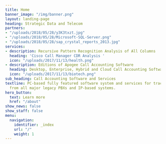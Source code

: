 ```yaml
---
title: Home
banner_image: "/img/banner.png"
layout: landing-page
heading: Strategic Data and Telecom
partners:
- "/uploads/2018/05/28/y3K3txzt.jpg"
- "/uploads/2018/05/28/Microsoft-SQL-Server.png"
- "/uploads/2018/05/28/sap_crystal_reports_2013.jpg"
services:
- description: Recursive Pattern Recognition Analysis of All Columns
  heading: 'Cisco Call Manager CDR Analysis '
  icon: "/uploads/2017/11/13/health.png"
- description: Editions of Apogee Call Accounting Software
  heading: Desktop, Enterprise, Hybrid and Cloud Call Accounting Software
  icon: "/uploads/2017/11/13/biotech.png"
sub_heading: Call Accounting Software and Services
textline: PC-based fully featured software system and services for tracking call records
  from all major legacy PBXs and IP-based systems.
hero_button:
  text: Learn more
  href: "/about"
show_news: false
show_staff: false
menu:
  navigation:
    identifier: _index
    url: "/"
    weight: 1
---
```

